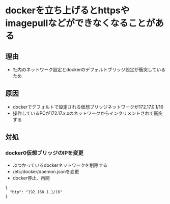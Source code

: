 # dockerを立ち上げるとhttpsやimagepullなどができなくなることがある

## 理由
- 社内のネットワーク設定とdockerのデフォルトブリッジ設定が衝突しているため


## 原因
- dockerでデフォルトで設定される仮想ブリッジネットワークが172.17.0.1/16
- 操作しているPCが172.17.x.xのネットワークからインクリメントされて衝突する


## 対処
### docker0仮想ブリッジのIPを変更
- ぶつかっているdockerネットワークを削除する
- /etc/docker/daemon.jsonを変更
- docker停止、再開
```
{
  "bip": "192.168.1.1/16"
}
```
